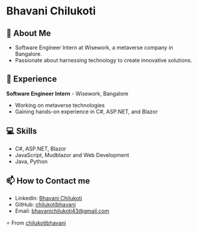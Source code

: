 # Bhavani Chilukoti

## 👋 About Me
- Software Engineer Intern at Wisework, a metaverse company in Bangalore.
- Passionate about harnessing technology to create innovative solutions.

## 💼 Experience
**Software Engineer Intern** - Wisework, Bangalore
- Working on metaverse technologies
- Gaining hands-on experience in C#, ASP.NET, and Blazor

## 💻 Skills
- C#, ASP.NET, Blazor
- JavaScript, Mudblazor and Web Development
- Java, Python

## 📫 How to Contact me
- LinkedIn: [Bhavani Chilukoti](https://www.linkedin.com/in/bhavani-chilukoti-80124a293/)
- GitHub: [chilukotibhavani](https://github.com/chilukotibhavani)
- Email: bhavanichilukoti43@gmail.com


⭐️ From [chilukotibhavani](https://github.com/chilukotibhavani)
